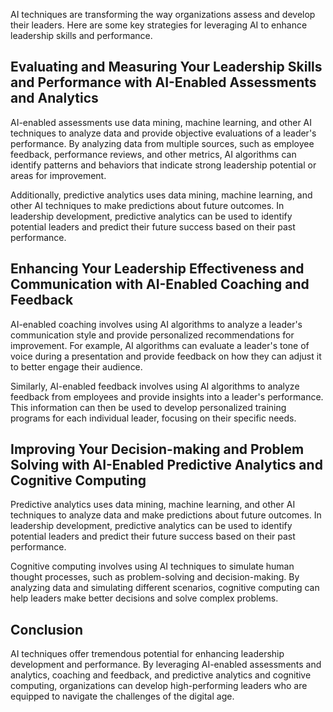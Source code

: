 
AI techniques are transforming the way organizations assess and develop their leaders. Here are some key strategies for leveraging AI to enhance leadership skills and performance.

Evaluating and Measuring Your Leadership Skills and Performance with AI-Enabled Assessments and Analytics
---------------------------------------------------------------------------------------------------------

AI-enabled assessments use data mining, machine learning, and other AI techniques to analyze data and provide objective evaluations of a leader's performance. By analyzing data from multiple sources, such as employee feedback, performance reviews, and other metrics, AI algorithms can identify patterns and behaviors that indicate strong leadership potential or areas for improvement.

Additionally, predictive analytics uses data mining, machine learning, and other AI techniques to make predictions about future outcomes. In leadership development, predictive analytics can be used to identify potential leaders and predict their future success based on their past performance.

Enhancing Your Leadership Effectiveness and Communication with AI-Enabled Coaching and Feedback
-----------------------------------------------------------------------------------------------

AI-enabled coaching involves using AI algorithms to analyze a leader's communication style and provide personalized recommendations for improvement. For example, AI algorithms can evaluate a leader's tone of voice during a presentation and provide feedback on how they can adjust it to better engage their audience.

Similarly, AI-enabled feedback involves using AI algorithms to analyze feedback from employees and provide insights into a leader's performance. This information can then be used to develop personalized training programs for each individual leader, focusing on their specific needs.

Improving Your Decision-making and Problem Solving with AI-Enabled Predictive Analytics and Cognitive Computing
---------------------------------------------------------------------------------------------------------------

Predictive analytics uses data mining, machine learning, and other AI techniques to analyze data and make predictions about future outcomes. In leadership development, predictive analytics can be used to identify potential leaders and predict their future success based on their past performance.

Cognitive computing involves using AI techniques to simulate human thought processes, such as problem-solving and decision-making. By analyzing data and simulating different scenarios, cognitive computing can help leaders make better decisions and solve complex problems.

Conclusion
----------

AI techniques offer tremendous potential for enhancing leadership development and performance. By leveraging AI-enabled assessments and analytics, coaching and feedback, and predictive analytics and cognitive computing, organizations can develop high-performing leaders who are equipped to navigate the challenges of the digital age.
